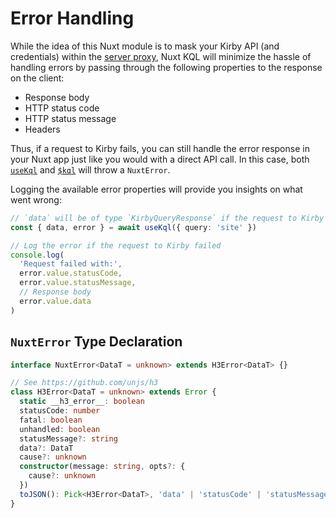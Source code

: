 # Error Handling

While the idea of this Nuxt module is to mask your Kirby API (and credentials) within the [server proxy](/guide/how-it-works), Nuxt KQL will minimize the hassle of handling errors by passing through the following properties to the response on the client:

- Response body
- HTTP status code
- HTTP status message
- Headers

Thus, if a request to Kirby fails, you can still handle the error response in your Nuxt app just like you would with a direct API call. In this case, both [`useKql`](/api/use-kql) and [`$kql`](/api/kql) will throw a `NuxtError`.

Logging the available error properties will provide you insights on what went wrong:

```ts
// `data` will be of type `KirbyQueryResponse` if the request to Kirby itself succeeded
const { data, error } = await useKql({ query: 'site' })

// Log the error if the request to Kirby failed
console.log(
  'Request failed with:',
  error.value.statusCode,
  error.value.statusMessage,
  // Response body
  error.value.data
)
```

## `NuxtError` Type Declaration

```ts
interface NuxtError<DataT = unknown> extends H3Error<DataT> {}

// See https://github.com/unjs/h3
class H3Error<DataT = unknown> extends Error {
  static __h3_error__: boolean
  statusCode: number
  fatal: boolean
  unhandled: boolean
  statusMessage?: string
  data?: DataT
  cause?: unknown
  constructor(message: string, opts?: {
    cause?: unknown
  })
  toJSON(): Pick<H3Error<DataT>, 'data' | 'statusCode' | 'statusMessage' | 'message'>
}
```
